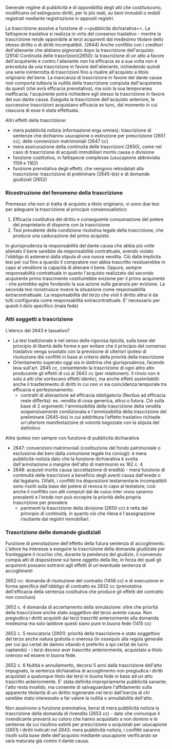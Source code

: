 Generale regime di pubblicità e di opponibilità degli atti che costituiscono, modificano od estinguono diritti, per lo più reali, su beni immobili o mobili registrati mediante registrazione in appositi registri.

La trascrizione assolve a funzione di ==pubblicità dichiarativa==. La fattispecie traslativa si realizza in virtù del consenso traslativo - mentre la trascrizione rende opponibile ai terzi acquirenti dal medesimo titolare dello stesso diritto o di diritti incompatibili. (2644)
Anche conflitto con i creditori dell'alienante che abbiano pignorato dopo la trascrizione dell'acquisto (2914)
Continuità delle trascrizioni(2650): la trascrizione di un atto a favore dell'acquirente e contro l'alienante non ha efficacia se a sua volta non è preceduta da una trascrizione in favore dell'alienante, richiedendo quindi una serie ininterrotta di trascrizioni fino a risalire all'acquisto a titolo originario del bene.
La mancanza di trascrizione in favore del dante causa non comporta tuttavia la nullità della trascrizione compiuta dall'acquirente da questi (che avrà efficacia prenotativa), ma solo la sua temporanea inefficacia; l'acquirente potrà richiedere egli stesso la trascrizione in favore del suo dante causa. Eseguita la trascrizione dell'acquisto anteriore, le successive trascrizioni acquistano efficacia ex tunc, dal momento in cui ciascuna di esse è stata effettuata.


Altri effetti della trascrizione:
- mera pubblicità notizia (nformazione erga omnes): trascrizione di sentenze che dichiarino usucapione o estinzione per prescrizione (2651 cc), delle convenzioni matrimoniali (2647 cc)
- mera assicurazione della continuità delle trascrizioni (2650), come nel caso di trascrizione di acquisti immobiliari mortis causa o divisione
- funzione costitutiva, in fattispecie complesse (usucapione abbreviata 1159 e 1162)
- funzione prenotativa degli effetti, che vengono retrodatati alla trascrizione: trascrizione di preliminare (2645-bis) e di domande giudiziali (2652)

### Ricostruzione del fenomeno della trascrizione
Premesso che non si tratta di acquisto a titolo originario, vi sono due tesi per adeguare la trascrizione al principio consensualistico:
1. Efficacia costitutiva del diritto e conseguente consumazione del potere del proprietario di disporre con la trascrizione
2. Tesi prevalente della condizione risolutiva legale della trascrizione, che produce una caducazione del primo acquisto.

In giurisprudenza la responsabilità del dante causa che abbia più volte alienato il bene sarebbe da responsabilità contrattuale, avendo violato l'obbligo di astenersi dalla stipula di una nuova vendita. Ciò dalla implicita tesi per cui fino a quando il compratore non abbia trascritto residuerebbe in capo al venditore la capacità di alienare il bene. Oppure, sempre responsabilità contrattuale in quanto l'acquisto realizzato dal secondo acquirente primo trascrivente costituirebbe evizione per il primo acquirente - che potrebbe agire fondando la sua azione sulla garanzia per evizione.
La seconda tesi ricostruisce invece la situazione come responsabilità extracontrattuale.
La responsabilità del terzo che violi il diritto altrui è da tutti configurata come responsabilità extracontrattuale. E' necessario per questi il dolo specifico (mala fede) 

### Atti soggetti a trascrizione
L'elenco del 2643 è tassativo?
- La tesi tradizionale è nel senso della rigorosa tipicità, sulla base del principio di libertà delle forme e per evitare che il principio del consenso traslativo venga svuotato con la previsione di ulteriori ipotesi di risoluzione die conflitti in base al criterio della priorità della trascrizione
- Orientamento superato oggi sia in dottrina che giurisprudenza, facendo leva sull'art. 2645 cc, consentendo la trascrizione di ogni altro atto producente gli effetti di cui al 2643 cc (per relationem). Il rinvio non è solo a atti che sortiscano effetti identici, ma anche effetti assimilabilli: anche il trasferimento di diritti in cui non vi sia coincidenza temporale tra efficacia e perfezionamento:
	- contratti di alienazione ad efficacia obbligatoria (Rectius ad efficacia reale differita): es. vendita di cosa generica, altrui o futura. Ciò sulla base di 2 argomenti: l'ammissibilità della trascrizione della vendita sospensivamente condizionata e l'ammissibilità della trascrizione del preliminare (2645-bis) in cui addirittura l'effetto traslativo richiede un'ulteriore manifestazione di volontà negoziale con la stipula del definitivo

Altre ipotesi non sempre con funzione di pubblicità dichiarativa
- 2647: convenzioni matrimoniali (costituzione del fondo patrimoniale o esclusione dei beni dalla comunione legale tra coniugi): è mera pubblicità-notizia dato che la funzione dichiarativa è svolta dall'annotazione a margine dell'atto di matrimonio ex 162 c. 4
- 2648: acquisti mortis causa (accettazione di eredità) - mera funzione di continuità delle trascrizioni a beneficio degli aventi causa dall'erede o dal legatario. Difatti, i conflitti tra disposizioni testamentarie incompatibili sono risolti sulla base del potere di revoca in capo al testatore; così anche il conflitto con atti compiuti dal de cuius inter vivos saranno prevalenti e l'erede non può eccepire la priorità della propria trascrizione per prevalere
	- parimenti la trascrizione della divisione (2650 cc) è retta dal principio di continuità, in quanto ciò che rileva è l'assegnazione risultante dai registri immobiliari.

### Trascrizione delle domande giudiziali
Funzione di prenotazione dell'effetto della futura sentenza di accoglimento. L'attore ha interesse a eseguire la trascrizione della domanda giudiziale per fronteggiare il ricschio che, durante la pendenza del giudizio, il convenuto compia atti di disposizione sul bene oggetto della lite, in forza dei quali gli acquirenti possano sottrarsi agli effetti di un'eventuale sentenza di accoglimenti

2652 cc: domanda di risoluzione del contratto (1458 cc) e di esecuzione in forma specifica dell'obbligo di contratto ex 2932 cc (prenotativa dell'efficacia della sentenza costitutiva che produce gli effetti del contratto non concluso)

2652 c. 4 domanda di accertamento della simulazione: oltre che priorità della trascrizione anche stato soggettivo del terzo avente causa. Non pregiudica i diritti acquisiti dai terzi trascritti anteriormente alla domanda medesima ma solo laddove questi siano pure in buona fede (1415 cc)

2652 c. 5 revocatoria (2901): priorità della trascrizione e stato soggettivo del terzo anche natura gratuita o onerosa (in ossequio alla regola generale per cui qui certat de damno vitando è preferito a qui certat de lucro captando) - i terzi devono aver trascritto anteriormente, acquistato a titolo oneroso ed essere in buona fede.

2652 c. 6 Nullità e annullamento, decorsi 5 anni dalla trascrizione dell'atto impugnato, la sentenza dichiarativa di accoglimento non pregiudica i diritti acquistati a qualunque titolo dai terzi in buona fede in base ad un atto trascritto anteriormente. E' stata definita impropriamente pubblicità sanante; l'atto resta invalido, ma consente di salvaguardare l'affidamento sulla apparente titolarità di un diritto ingenerato nei terzi dall'inerzia di chi sarebbe stato interessato a far valere la nullità o annullabilità dell'atto.

Non assolvono a funzione prenotativa, bensì di mera pubblicità notizia la trascrizione della domanda di rivendita (2653 cc) - dato che comunque il rivendicante prevarrà su coloro che hanno acquistato a non domino e le sentenxe da cui risultino estinti per prescrizione o acquistati per usucapione (2651) i diritti indicati nel 2643: mera pubblicità-notizia, i conflitti saranno risolti sulla base delle dell'acquisto mediante usucapione verificando se sarà maturata già contro il dante causa.

